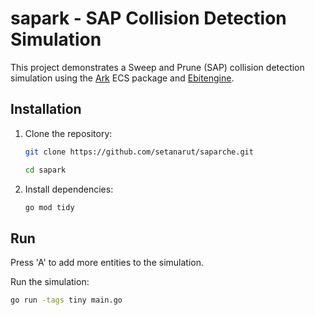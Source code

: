 # sapark - SAP Collision Detection Simulation

This project demonstrates a Sweep and Prune (SAP) collision detection simulation using the [Ark](https://github.com/mlange-42/ark) ECS package and [Ebitengine](https://github.com/hajimehoshi/ebiten).

## Installation

1. Clone the repository:
    ```sh
    git clone https://github.com/setanarut/saparche.git
    ```
    ```sh
    cd sapark
    ```

2. Install dependencies:
    ```sh
    go mod tidy
    ```

## Run

Press 'A' to add more entities to the simulation.

Run the simulation:
```sh
go run -tags tiny main.go
```
